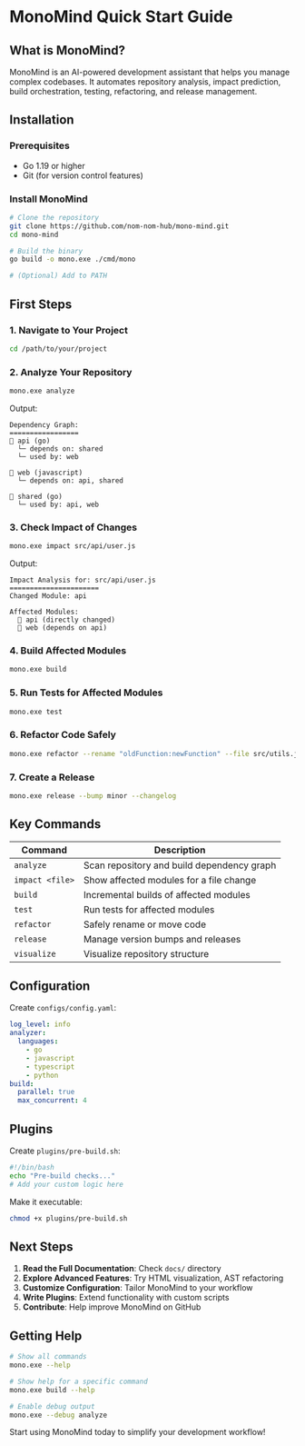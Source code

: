 # MonoMind Quick Start Guide

## What is MonoMind?

MonoMind is an AI-powered development assistant that helps you manage complex codebases. It automates repository analysis, impact prediction, build orchestration, testing, refactoring, and release management.

## Installation

### Prerequisites

- Go 1.19 or higher  
- Git (for version control features)  

### Install MonoMind

```bash
# Clone the repository
git clone https://github.com/nom-nom-hub/mono-mind.git
cd mono-mind

# Build the binary
go build -o mono.exe ./cmd/mono

# (Optional) Add to PATH
````

## First Steps

### 1. Navigate to Your Project

```bash
cd /path/to/your/project
```

### 2. Analyze Your Repository

```bash
mono.exe analyze
```

Output:

```
Dependency Graph:
=================
📁 api (go)
  └─ depends on: shared
  └─ used by: web

📁 web (javascript)
  └─ depends on: api, shared

📁 shared (go)
  └─ used by: api, web
```

### 3. Check Impact of Changes

```bash
mono.exe impact src/api/user.js
```

Output:

```
Impact Analysis for: src/api/user.js
======================
Changed Module: api

Affected Modules:
  📁 api (directly changed)
  📁 web (depends on api)
```

### 4. Build Affected Modules

```bash
mono.exe build
```

### 5. Run Tests for Affected Modules

```bash
mono.exe test
```

### 6. Refactor Code Safely

```bash
mono.exe refactor --rename "oldFunction:newFunction" --file src/utils.js
```

### 7. Create a Release

```bash
mono.exe release --bump minor --changelog
```

## Key Commands

| Command         | Description                                |
| --------------- | ------------------------------------------ |
| `analyze`       | Scan repository and build dependency graph |
| `impact <file>` | Show affected modules for a file change    |
| `build`         | Incremental builds of affected modules     |
| `test`          | Run tests for affected modules             |
| `refactor`      | Safely rename or move code                 |
| `release`       | Manage version bumps and releases          |
| `visualize`     | Visualize repository structure             |

## Configuration

Create `configs/config.yaml`:

```yaml
log_level: info
analyzer:
  languages:
    - go
    - javascript
    - typescript
    - python
build:
  parallel: true
  max_concurrent: 4
```

## Plugins

Create `plugins/pre-build.sh`:

```bash
#!/bin/bash
echo "Pre-build checks..."
# Add your custom logic here
```

Make it executable:

```bash
chmod +x plugins/pre-build.sh
```

## Next Steps

1. **Read the Full Documentation**: Check `docs/` directory
2. **Explore Advanced Features**: Try HTML visualization, AST refactoring
3. **Customize Configuration**: Tailor MonoMind to your workflow
4. **Write Plugins**: Extend functionality with custom scripts
5. **Contribute**: Help improve MonoMind on GitHub

## Getting Help

```bash
# Show all commands
mono.exe --help

# Show help for a specific command
mono.exe build --help

# Enable debug output
mono.exe --debug analyze
```

Start using MonoMind today to simplify your development workflow!